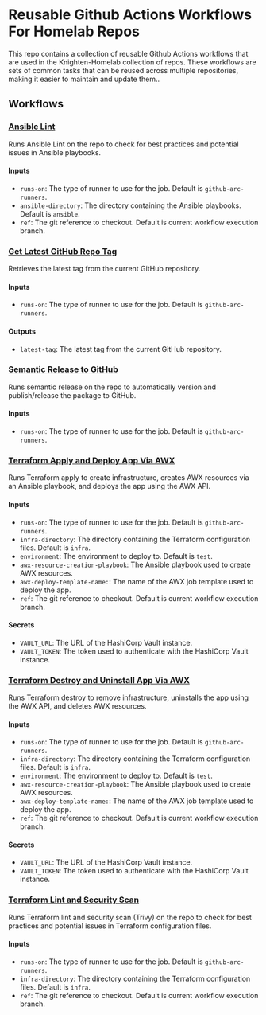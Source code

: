 # Reusable Github Actions Workflows For Homelab Repos

This repo contains a collection of reusable Github Actions workflows that are used in the Knighten-Homelab collection of repos. These workflows are sets of common tasks that can be reused across multiple repositories, making it easier to maintain and update them..

## Workflows

### [Ansible Lint](.github/workflows/ansible-lint.yaml)

Runs Ansible Lint on the repo to check for best practices and potential issues in Ansible playbooks.

#### Inputs
- `runs-on`: The type of runner to use for the job. Default is `github-arc-runners`.
- `ansible-directory`: The directory containing the Ansible playbooks. Default is `ansible`.
- `ref`: The git reference to checkout. Default is current workflow execution branch.

### [Get Latest GitHub Repo Tag](.github/workflows/github-get-latest-repo-tag.yaml)

Retrieves the latest tag from the current GitHub repository.

#### Inputs
- `runs-on`: The type of runner to use for the job. Default is `github-arc-runners`.

#### Outputs
- `latest-tag`: The latest tag from the current GitHub repository.

### [Semantic Release to GitHub](.github/workflows/semantic-release-to-gh.yaml)

Runs semantic release on the repo to automatically version and publish/release the package to GitHub.

#### Inputs
- `runs-on`: The type of runner to use for the job. Default is `github-arc-runners`.


### [Terraform Apply and Deploy App Via AWX](.github/workflows/terraform-apply-and-deploy-app-via-awx.yaml)

Runs Terraform apply to create infrastructure, creates AWX resources via an Ansible playbook, and deploys the app using the AWX API.

#### Inputs
- `runs-on`: The type of runner to use for the job. Default is `github-arc-runners`.
- `infra-directory`: The directory containing the Terraform configuration files. Default is `infra`.
- `environment`: The environment to deploy to. Default is `test`.
- `awx-resource-creation-playbook`: The Ansible playbook used to create AWX resources.
- `awx-deploy-template-name:`: The name of the AWX job template used to deploy the app.
- `ref`: The git reference to checkout. Default is current workflow execution branch.

#### Secrets
- `VAULT_URL`: The URL of the HashiCorp Vault instance.
- `VAULT_TOKEN`: The token used to authenticate with the HashiCorp Vault instance.

### [Terraform Destroy and Uninstall App Via AWX](.github/workflows/terraform-destroy-and-app-cleanup-via-awx.yaml)

Runs Terraform destroy to remove infrastructure, uninstalls the app using the AWX API, and deletes AWX resources.

#### Inputs
- `runs-on`: The type of runner to use for the job. Default is `github-arc-runners`.
- `infra-directory`: The directory containing the Terraform configuration files. Default is `infra`.
- `environment`: The environment to deploy to. Default is `test`.
- `awx-resource-creation-playbook`: The Ansible playbook used to create AWX resources.
- `awx-deploy-template-name:`: The name of the AWX job template used to deploy the app.
- `ref`: The git reference to checkout. Default is current workflow execution branch.

#### Secrets
- `VAULT_URL`: The URL of the HashiCorp Vault instance.
- `VAULT_TOKEN`: The token used to authenticate with the HashiCorp Vault instance.

### [Terraform Lint and Security Scan](.github/workflows/terraform-lint-and-security-scan.yaml)

Runs Terraform lint and security scan (Trivy) on the repo to check for best practices and potential issues in Terraform configuration files.

#### Inputs
- `runs-on`: The type of runner to use for the job. Default is `github-arc-runners`.
- `infra-directory`: The directory containing the Terraform configuration files. Default is `infra`.
- `ref`: The git reference to checkout. Default is current workflow execution branch.
